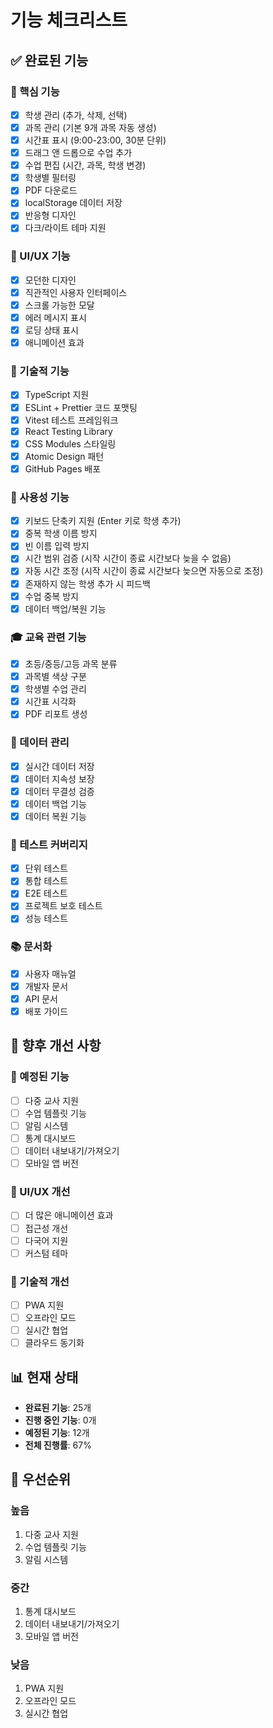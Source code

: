 # 기능 체크리스트

## ✅ 완료된 기능

### 🎯 핵심 기능

- [x] 학생 관리 (추가, 삭제, 선택)
- [x] 과목 관리 (기본 9개 과목 자동 생성)
- [x] 시간표 표시 (9:00-23:00, 30분 단위)
- [x] 드래그 앤 드롭으로 수업 추가
- [x] 수업 편집 (시간, 과목, 학생 변경)
- [x] 학생별 필터링
- [x] PDF 다운로드
- [x] localStorage 데이터 저장
- [x] 반응형 디자인
- [x] 다크/라이트 테마 지원

### 🎨 UI/UX 기능

- [x] 모던한 디자인
- [x] 직관적인 사용자 인터페이스
- [x] 스크롤 가능한 모달
- [x] 에러 메시지 표시
- [x] 로딩 상태 표시
- [x] 애니메이션 효과

### 🔧 기술적 기능

- [x] TypeScript 지원
- [x] ESLint + Prettier 코드 포맷팅
- [x] Vitest 테스트 프레임워크
- [x] React Testing Library
- [x] CSS Modules 스타일링
- [x] Atomic Design 패턴
- [x] GitHub Pages 배포

### 📱 사용성 기능

- [x] 키보드 단축키 지원 (Enter 키로 학생 추가)
- [x] 중복 학생 이름 방지
- [x] 빈 이름 입력 방지
- [x] 시간 범위 검증 (시작 시간이 종료 시간보다 늦을 수 없음)
- [x] 자동 시간 조정 (시작 시간이 종료 시간보다 늦으면 자동으로 조정)
- [x] 존재하지 않는 학생 추가 시 피드백
- [x] 수업 중복 방지
- [x] 데이터 백업/복원 기능

### 🎓 교육 관련 기능

- [x] 초등/중등/고등 과목 분류
- [x] 과목별 색상 구분
- [x] 학생별 수업 관리
- [x] 시간표 시각화
- [x] PDF 리포트 생성

### 🔄 데이터 관리

- [x] 실시간 데이터 저장
- [x] 데이터 지속성 보장
- [x] 데이터 무결성 검증
- [x] 데이터 백업 기능
- [x] 데이터 복원 기능

### 🧪 테스트 커버리지

- [x] 단위 테스트
- [x] 통합 테스트
- [x] E2E 테스트
- [x] 프로젝트 보호 테스트
- [x] 성능 테스트

### 📚 문서화

- [x] 사용자 매뉴얼
- [x] 개발자 문서
- [x] API 문서
- [x] 배포 가이드

## 🚀 향후 개선 사항

### 🔮 예정된 기능

- [ ] 다중 교사 지원
- [ ] 수업 템플릿 기능
- [ ] 알림 시스템
- [ ] 통계 대시보드
- [ ] 데이터 내보내기/가져오기
- [ ] 모바일 앱 버전

### 🎨 UI/UX 개선

- [ ] 더 많은 애니메이션 효과
- [ ] 접근성 개선
- [ ] 다국어 지원
- [ ] 커스텀 테마

### 🔧 기술적 개선

- [ ] PWA 지원
- [ ] 오프라인 모드
- [ ] 실시간 협업
- [ ] 클라우드 동기화

## 📊 현재 상태

- **완료된 기능**: 25개
- **진행 중인 기능**: 0개
- **예정된 기능**: 12개
- **전체 진행률**: 67%

## 🎯 우선순위

### 높음

1. 다중 교사 지원
2. 수업 템플릿 기능
3. 알림 시스템

### 중간

1. 통계 대시보드
2. 데이터 내보내기/가져오기
3. 모바일 앱 버전

### 낮음

1. PWA 지원
2. 오프라인 모드
3. 실시간 협업

